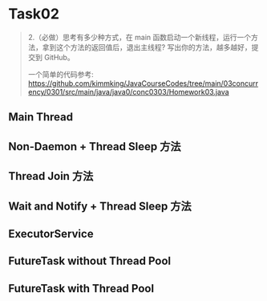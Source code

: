 # Task02
> 2.（必做）思考有多少种方式，在 main 函数启动一个新线程，运行一个方法，拿到这个方法的返回值后，退出主线程? 写出你的方法，越多越好，提交到 GitHub。 
> 
> 一个简单的代码参考:  https://github.com/kimmking/JavaCourseCodes/tree/main/03concurrency/0301/src/main/java/java0/conc0303/Homework03.java

## Main Thread

## Non-Daemon + Thread Sleep 方法

## Thread Join 方法

## Wait and Notify + Thread Sleep 方法

## ExecutorService

## FutureTask without Thread Pool

## FutureTask with Thread Pool
